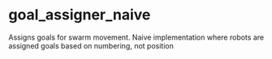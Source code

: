 # goal_assigner_naive
Assigns goals for swarm movement. Naive implementation where robots are assigned goals based on numbering, not position
